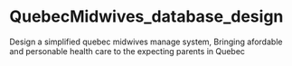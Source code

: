 # QuebecMidwives_database_design
Design a simplified quebec midwives manage system, Bringing afordable and personable health care to the expecting parents in Quebec
